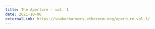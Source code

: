 ```yaml
---
title: The Aperture - vol. 1
date: 2021-10-06
externalLink: https://snakecharmers.ethereum.org/aperture-vol-1/
---
```

